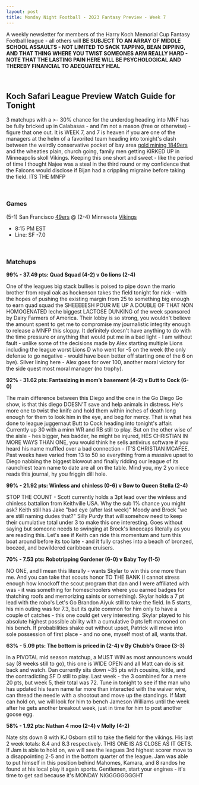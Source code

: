 ```yaml
---
layout: post
title: Monday Night Football - 2023 Fantasy Preview - Week 7
---
```


A weekly newsletter for members of the Harry Koch Memorial Cup Fantasy Football league - all others will **BE SUBJECT TO AN ARRAY OF MIDDLE SCHOOL ASSAULTS - NOT LIMITED TO SACK TAPPING, BEAN DIPPING, AND THAT THING WHERE YOU TWIST SOMEONES ARM REALLY HARD - NOTE THAT THE LASTING PAIN HERE WILL BE PSYCHOLOGICAL AND THEREBY FINANCIAL TO ADEQUATELY HEAL**

<br/>

## Koch Safari League Preview Watch Guide for Tonight

3 matchups with a >- 30% chance for the underdog heading into MNF has be fully bricked up in Calabasas - and i'm not a mason (free or otherwise) - figure that one out. It is WEEK 7, and 7 is heaven if you are one of the managers at the helm of a favorited team heading into tonight's clash between the weirdly conservative pocket of bay area [gold mining 1849ers](https://en.wikipedia.org/wiki/California_Gold_Rush) and the wheaties plain, church going, family men getting KIRKED UP in Minneapolis skoll Vikings. Keeping this one short and sweet - like the period of time I thought Najee was a steal in the third round or my confidence that the Falcons would disclose if Bijan had a crippling migraine before taking the field. ITS THE MNFP 

<br/>

### Games
(5-1) San Francisco [49ers](https://library.sportingnews.com/2021-08/nick-bosa-tweet-012720-si-ftr_tbydl8hhjmws1alxm8gfezhfm.png) @ (2-4) Minnesota [Vikings](https://i.dailymail.co.uk/1s/2022/11/07/14/64274045-0-image-a-13_1667829933227.jpg)
* 8:15 PM EST
* Line: SF -7.0

<br/>

### Matchups
	
**99% - 37.49 pts: Quad Squad (4-2) v Go lions (2-4)**

One of the leagues big stack bullies is poised to pipe down the mario brother from royal oak as hockenson takes the field tonight for nick - with the hopes of pushing the existing margin from 25 to something big enough to earn quad squad the SHEEEEESH POUR ME UP A DOUBLE OF THAT NON HOMOGENATED leche biggest LACTOSE DUNKING of the week sponsored by Dairy Farmers of America. Their lobby is so strong, you wouldn't believe the amount spent to get me to compromise my journalistic integrity enough to release a MNFP this sloppy. It definitely doesn't have anything to do with the time pressure or anything that would put me in a bad light - I am without fault - unlike some of the decisions made by Alex starting multiple Lions including the league worst Lions D who went for -5 on the week (the only defense to go negative - would have been better off starting one of the 6 on bye). Silver lining here - Alex goes for over 100, another moral victory for the side quest most moral manager (no trophy).  

**92% - 31.62 pts: Fantasizing in mom’s basement (4-2) v Butt to Cock (6-0)**

The main difference between this Diego and the one in the Go Diego Go show, is that this diego DOESN'T save and help animals in distress. He's more one to twist the knife and hold them within inches of death long enough for them to look him in the eye, and beg for mercy. That is what hes done to league juggernaut Butt to Cock heading into tonight's affair. Currently up 30 with a minn WR and RB still to play. But on the other wise of the aisle - hes bigger, hes badder, he might be injured, HES CHRISTIAN IN MORE WAYS THAN ONE, you would think he sells antivirus software if you heard his name muffled over a bad connection - IT'S CHRISTIAN MCAFEE. Past weeks have varied from 13 to 50 so everything from a massive upset to Diego nabbing the biggest blowout and finally ridding our league of its raunchiest team name to date are all on the table. Mind you, my 2 yo niece reads this journal, hy you friggin dill hole. 

**99% - 21.92 pts: Winless and chinless (0-6) v Bow to Queen Stella (2-4)**

STOP THE COUNT - Scott currently holds a 3pt lead over the winless and chinless battalion from Keithville USA. Why the sub 1% chance you might ask? Keith still has Jake "bad eye (after last week)" Moody and Brock "we are still naming dudes that?" Silly Purdy that will somehow need to keep their cumulative total under 3 to make this one interesting. Goes without saying but someone needs to swinging at Brock's kneecaps literally as you are reading this. Let's see if Keith can ride this momentum and turn this boat around before its too late - and it fully crashes into a beach of bronzed, boozed, and bewildered caribbean cruisers. 

**70% - 7.53 pts: Robotripping Gardener (6-0) v Baby Toy (1-5)**

NO ONE, and I mean this literally - wants Skylar to win this one more than me. And you can take that scouts honor TO THE BANK (I cannot stress enough how knockoff the scout program that dan and I were affiliated with was - it was something for homeschoolers where you earned badges for thatching roofs and memorizing saints or something). Skylar holds a 7 pt lead with the robo's Let's Go Brandon Aiyuk still to take the field. In 5 starts, his min outing was for 7.3, but its quite common for him only to have a couple of catches - this one could get very interesting. Skylar played to his absolute highest possible ability with a cumulative 0 pts left marooned on his bench. If probabilities shake out without upset, Patrick will move into sole possession of first place - and no one, myself most of all, wants that. 

**63% - 5.09 pts: The bottom is priced in (2-4) v By Chubb's Grace (3-3)**

In a PIVOTAL mid season matchup, a MUST WIN as most announcers would say (8 weeks still to go), this one is WIDE OPEN and all Matt can do is sit back and watch. Dan currently sits down ~35 pts with cousins, kittle, and the contradicting SF D still to play. Last week - the 3 combined for a mere 20 pts, but week 5, their total was 72. Tune in tonight to see if the man who has updated his team name far more than interacted with the waiver wire, can thread the needle with a shootout and move up the standings. If Matt can hold on, we will look for him to bench Jameson Williams until the week after he gets another breakout week, just in time for him to post another goose egg.    

**58% - 1.92 pts: Nathan 4 moo (2-4) v Molly (4-2)**

Nate sits down 8 with KJ Osborn still to take the field for the vikings. His last 2 week totals: 8.4 and 8.3 respectively. THIS ONE IS AS CLOSE AS IT GETS. If Jam is able to hold on, we will see the leagues 3rd highest scorer move to a disappointing 2-5 and in the bottom quarter of the league. Jam was able to put himself in this position behind Mahomes, Kamara, and 8 randos he found at his local play it again sports. Gentlemen, start your engines - it's time to get sad because it's MONDAY NIGGGGGGGGHT

<br/>
